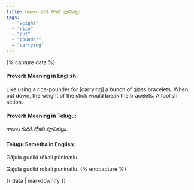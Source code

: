 ```yaml
---
title: గాజుల గుదికి రోకలి పూనినట్లు.
tags:
  - "weight"
  - "rice"
  - "put"
  - "pounder"
  - "carrying"
---
```


{% capture data %}
#### Proverb Meaning in English:
Like using a rice-pounder for [carrying] a bunch of glass bracelets.
When put down, the weight of the stick would break the bracelets.
A foolish action.

#### Proverb Meaning in Telugu:
గాజుల గుదికి రోకలి పూనినట్లు.

#### Telugu Sametha in English:
Gājula gudiki rōkali pūninaṭlu.

Gajula gudiki rokali puninatlu.
{% endcapture %}

{{ data | markdownify }}

